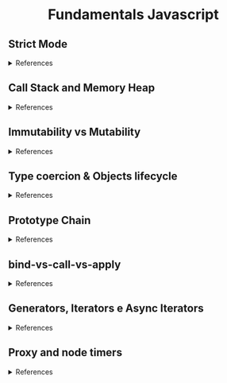 <div align="center">
    <h1>Fundamentals Javascript</h1>
</div>

## Strict Mode

<details>
  <summary>References</summary>

  <br>

  - [Geeks For Geeks](https://www.geeksforgeeks.org/strict-mode-javascript/)
  - [W3 Schools](https://www.w3schools.com/js/js_strict.asp)
</details>

## Call Stack and Memory Heap

<details>
  <summary>References</summary>

  - [Level Up](https://levelup.gitconnected.com/understanding-call-stack-and-heap-memory-in-js-e34bf8d3c3a4)
  - [Mediums](https://medium.com/@allansendagi/javascript-fundamentals-call-stack-and-memory-heap-401eb8713204)
  - [Matt Zeunert](https://www.mattzeunert.com/2017/03/29/v8-object-size.html)
  - [Mozilla](https://developer.mozilla.org/en-US/docs/Glossary/Primitive)

</details>

## Immutability vs Mutability

<details>
  <summary>References</summary>

  - [Code Burst](https://codeburst.io/explaining-value-vs-reference-in-javascript-647a975e12a0)

</details>

## Type coercion & Objects lifecycle

<details>
  <summary>References</summary>

  - [Free Code Camp](https://www.freecodecamp.org/news/js-type-coercion-explained-27ba3d9a2839)
  - [JavaScript Equality Table](https://dorey.github.io/JavaScript-Equality-Table/)

</details>

## Prototype Chain

<details>
  <summary>References</summary>

  - [Chamika Kasun](https://chamikakasun.medium.com/javascript-prototype-and-prototype-chain-explained-fdc2ec17dd04)
  - [Free Code Camp](https://www.freecodecamp.org/news/all-you-need-to-know-to-understand-javascripts-prototype-a2bff2d28f03/)

</details>

## bind-vs-call-vs-apply

<details>
  <summary>References</summary>

  - [Medium Erick Wendel](https://medium.com/@erickwendel/node-v14-x-is-up-deep-diving-into-new-features-ace6dd89ac0b)
</details>

## Generators, Iterators e Async Iterators

<details>
  <summary>References</summary>

  - [Javascript Info](https://javascript.info/async-iterators-generators)
  - [Jake Archibald](https://jakearchibald.com/2017/async-iterators-and-generators/)
</details>

## Proxy and node timers

<details>
  <summary>References</summary>

  - [Keith Cirkel](https://www.keithcirkel.co.uk/metaprogramming-in-es6-part-3-proxies/)
</details>

